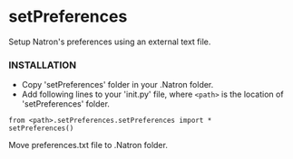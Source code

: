 # setPreferences

Setup Natron's preferences using an external text file.

### INSTALLATION

* Copy 'setPreferences' folder in your .Natron folder.
* Add following lines to your 'init.py' file, where ``<path>`` is the location of 'setPreferences' folder.

```
from <path>.setPreferences.setPreferences import *
setPreferences()
```

Move preferences.txt file to .Natron folder.
